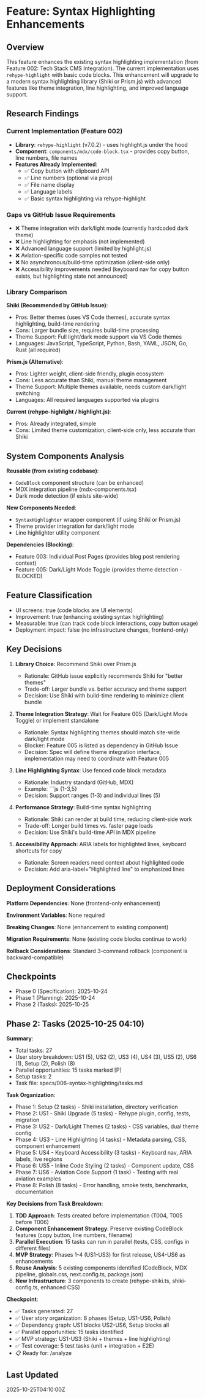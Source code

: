 # Feature: Syntax Highlighting Enhancements

## Overview

This feature enhances the existing syntax highlighting implementation (from Feature 002: Tech Stack CMS Integration). The current implementation uses `rehype-highlight` with basic code blocks. This enhancement will upgrade to a modern syntax highlighting library (Shiki or Prism.js) with advanced features like theme integration, line highlighting, and improved language support.

## Research Findings

### Current Implementation (Feature 002)
- **Library**: `rehype-highlight` (v7.0.2) - uses highlight.js under the hood
- **Component**: `components/mdx/code-block.tsx` - provides copy button, line numbers, file names
- **Features Already Implemented**:
  - ✅ Copy button with clipboard API
  - ✅ Line numbers (optional via prop)
  - ✅ File name display
  - ✅ Language labels
  - ✅ Basic syntax highlighting via rehype-highlight

### Gaps vs GitHub Issue Requirements
- ❌ Theme integration with dark/light mode (currently hardcoded dark theme)
- ❌ Line highlighting for emphasis (not implemented)
- ❌ Advanced language support (limited by highlight.js)
- ❌ Aviation-specific code samples not tested
- ❌ No asynchronous/build-time optimization (client-side only)
- ❌ Accessibility improvements needed (keyboard nav for copy button exists, but highlighting state not announced)

### Library Comparison

**Shiki (Recommended by GitHub Issue)**:
- Pros: Better themes (uses VS Code themes), accurate syntax highlighting, build-time rendering
- Cons: Larger bundle size, requires build-time processing
- Theme Support: Full light/dark mode support via VS Code themes
- Languages: JavaScript, TypeScript, Python, Bash, YAML, JSON, Go, Rust (all required)

**Prism.js (Alternative)**:
- Pros: Lighter weight, client-side friendly, plugin ecosystem
- Cons: Less accurate than Shiki, manual theme management
- Theme Support: Multiple themes available, needs custom dark/light switching
- Languages: All required languages supported via plugins

**Current (rehype-highlight / highlight.js)**:
- Pros: Already integrated, simple
- Cons: Limited theme customization, client-side only, less accurate than Shiki

## System Components Analysis

**Reusable (from existing codebase)**:
- `CodeBlock` component structure (can be enhanced)
- MDX integration pipeline (mdx-components.tsx)
- Dark mode detection (if exists site-wide)

**New Components Needed**:
- `SyntaxHighlighter` wrapper component (if using Shiki or Prism.js)
- Theme provider integration for dark/light mode
- Line highlighter utility component

**Dependencies (Blocking)**:
- Feature 003: Individual Post Pages (provides blog post rendering context)
- Feature 005: Dark/Light Mode Toggle (provides theme detection - BLOCKED)

## Feature Classification
- UI screens: true (code blocks are UI elements)
- Improvement: true (enhancing existing syntax highlighting)
- Measurable: true (can track code block interactions, copy button usage)
- Deployment impact: false (no infrastructure changes, frontend-only)

## Key Decisions

1. **Library Choice**: Recommend Shiki over Prism.js
   - Rationale: GitHub issue explicitly recommends Shiki for "better themes"
   - Trade-off: Larger bundle vs. better accuracy and theme support
   - Decision: Use Shiki with build-time rendering to minimize client bundle

2. **Theme Integration Strategy**: Wait for Feature 005 (Dark/Light Mode Toggle) or implement standalone
   - Rationale: Syntax highlighting themes should match site-wide dark/light mode
   - Blocker: Feature 005 is listed as dependency in GitHub Issue
   - Decision: Spec will define theme integration interface, implementation may need to coordinate with Feature 005

3. **Line Highlighting Syntax**: Use fenced code block metadata
   - Rationale: Industry standard (GitHub, MDX)
   - Example: \`\`\`js {1-3,5}
   - Decision: Support ranges (1-3) and individual lines (5)

4. **Performance Strategy**: Build-time syntax highlighting
   - Rationale: Shiki can render at build time, reducing client-side work
   - Trade-off: Longer build times vs. faster page loads
   - Decision: Use Shiki's build-time API in MDX pipeline

5. **Accessibility Approach**: ARIA labels for highlighted lines, keyboard shortcuts for copy
   - Rationale: Screen readers need context about highlighted code
   - Decision: Add aria-label="Highlighted line" to emphasized lines

## Deployment Considerations

**Platform Dependencies**: None (frontend-only enhancement)

**Environment Variables**: None required

**Breaking Changes**: None (enhancement to existing component)

**Migration Requirements**: None (existing code blocks continue to work)

**Rollback Considerations**: Standard 3-command rollback (component is backward-compatible)

## Checkpoints
- Phase 0 (Specification): 2025-10-24
- Phase 1 (Planning): 2025-10-24
- Phase 2 (Tasks): 2025-10-25

## Phase 2: Tasks (2025-10-25 04:10)

**Summary**:
- Total tasks: 27
- User story breakdown: US1 (5), US2 (2), US3 (4), US4 (3), US5 (2), US6 (1), Setup (2), Polish (8)
- Parallel opportunities: 15 tasks marked [P]
- Setup tasks: 2
- Task file: specs/006-syntax-highlighting/tasks.md

**Task Organization**:
- Phase 1: Setup (2 tasks) - Shiki installation, directory verification
- Phase 2: US1 - Shiki Upgrade (5 tasks) - Rehype plugin, config, tests, migration
- Phase 3: US2 - Dark/Light Themes (2 tasks) - CSS variables, dual theme config
- Phase 4: US3 - Line Highlighting (4 tasks) - Metadata parsing, CSS, component enhancement
- Phase 5: US4 - Keyboard Accessibility (3 tasks) - Keyboard nav, ARIA labels, live regions
- Phase 6: US5 - Inline Code Styling (2 tasks) - Component update, CSS
- Phase 7: US6 - Aviation Code Support (1 task) - Testing with real aviation examples
- Phase 8: Polish (8 tasks) - Error handling, smoke tests, benchmarks, documentation

**Key Decisions from Task Breakdown**:
1. **TDD Approach**: Tests created before implementation (T004, T005 before T006)
2. **Component Enhancement Strategy**: Preserve existing CodeBlock features (copy button, line numbers, filename)
3. **Parallel Execution**: 15 tasks can run in parallel (tests, CSS, configs in different files)
4. **MVP Strategy**: Phases 1-4 (US1-US3) for first release, US4-US6 as enhancements
5. **Reuse Analysis**: 5 existing components identified (CodeBlock, MDX pipeline, globals.css, next.config.ts, package.json)
6. **New Infrastructure**: 3 components to create (rehype-shiki.ts, shiki-config.ts, enhanced CSS)

**Checkpoint**:
- ✅ Tasks generated: 27
- ✅ User story organization: 8 phases (Setup, US1-US6, Polish)
- ✅ Dependency graph: US1 blocks US2-US6, Setup blocks all
- ✅ Parallel opportunities: 15 tasks identified
- ✅ MVP strategy: US1-US3 (Shiki + themes + line highlighting)
- ✅ Test coverage: 5 test tasks (unit + integration + E2E)
- 📋 Ready for: /analyze

## Last Updated
2025-10-25T04:10:00Z
